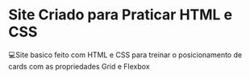 # Site Criado para Praticar HTML e CSS

💻Site basico feito com HTML e CSS para treinar o posicionamento de cards com as propriedades Grid e Flexbox

